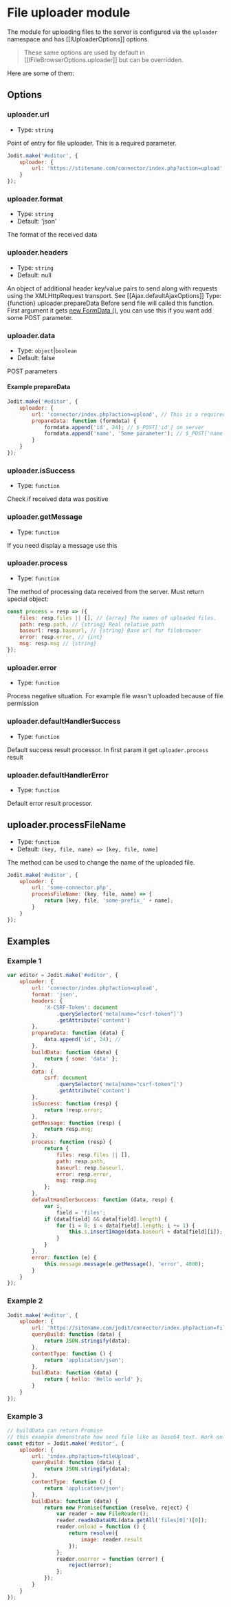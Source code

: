 # File uploader module

The module for uploading files to the server is configured via the `uploader` namespace and has [[IUploaderOptions]] options.

> These same options are used by default in [[IFileBrowserOptions.uploader]] but can be overridden.

Here are some of them:

## Options

### uploader.url

-   Type: `string`

Point of entry for file uploader. This is a required parameter.

```js
Jodit.make('#editor', {
	uploader: {
		url: 'https://stitename.com/connector/index.php?action=upload'
	}
});
```

### uploader.format

-   Type: `string`
-   Default: 'json'

The format of the received data

### uploader.headers

-   Type: `string`
-   Default: null

An object of additional header key/value pairs to send along with
requests using the XMLHttpRequest transport. See [[Ajax.defaultAjaxOptions]]
Type: {function} uploader.prepareData Before send file will called this function. First argument it gets
[new FormData ()](https://developer.mozilla.org/en/docs/Web/API/FormData), you can use this if you want add some POST
parameter.

### uploader.data

-   Type: `object`|`boolean`
-   Default: false

POST parameters

#### Example prepareData

```js
Jodit.make('#editor', {
	uploader: {
		url: 'connector/index.php?action=upload', // This is a required parameter
		prepareData: function (formdata) {
			formdata.append('id', 24); // $_POST['id'] on server
			formdata.append('name', 'Some parameter'); // $_POST['name'] on server
		}
	}
});
```

### uploader.isSuccess

-   Type: `function`

Check if received data was positive

### uploader.getMessage

-   Type: `function`

If you need display a message use this

### uploader.process

-   Type: `function`

The method of processing data received from the server. Must return special object:

```js
const process = resp => ({
	files: resp.files || [], // {array} The names of uploaded files.
	path: resp.path, // {string} Real relative path
	baseurl: resp.baseurl, // {string} Base url for filebrowser
	error: resp.error, // {int}
	msg: resp.msg // {string}
});
```

### uploader.error

-   Type: `function`

Process negative situation. For example file wasn't uploaded because of file permission

### uploader.defaultHandlerSuccess

-   Type: `function`

Default success result processor. In first param it get `uploader.process` result

### uploader.defaultHandlerError

-   Type: `function`

Default error result processor.

## uploader.processFileName

-   Type: `function`
-   Default: `(key, file, name) => [key, file, name]`

The method can be used to change the name of the uploaded file.

```js
Jodit.make('#editor', {
	uploader: {
		url: 'some-connector.php',
		processFileName: (key, file, name) => {
			return [key, file, 'some-prefix_' + name];
		}
	}
});
```

## Examples

### Example 1

```js
var editor = Jodit.make('#editor', {
	uploader: {
		url: 'connector/index.php?action=upload',
		format: 'json',
		headers: {
			'X-CSRF-Token': document
				.querySelector('meta[name="csrf-token"]')
				.getAttribute('content')
		},
		prepareData: function (data) {
			data.append('id', 24); //
		},
		buildData: function (data) {
			return { some: 'data' };
		},
		data: {
			csrf: document
				.querySelector('meta[name="csrf-token"]')
				.getAttribute('content')
		},
		isSuccess: function (resp) {
			return !resp.error;
		},
		getMessage: function (resp) {
			return resp.msg;
		},
		process: function (resp) {
			return {
				files: resp.files || [],
				path: resp.path,
				baseurl: resp.baseurl,
				error: resp.error,
				msg: resp.msg
			};
		},
		defaultHandlerSuccess: function (data, resp) {
			var i,
				field = 'files';
			if (data[field] && data[field].length) {
				for (i = 0; i < data[field].length; i += 1) {
					this.s.insertImage(data.baseurl + data[field][i]);
				}
			}
		},
		error: function (e) {
			this.message.message(e.getMessage(), 'error', 4000);
		}
	}
});
```

### Example 2

```js
Jodit.make('#editor', {
	uploader: {
		url: 'https://sitename.com/jodit/connector/index.php?action=fileUpload',
		queryBuild: function (data) {
			return JSON.stringify(data);
		},
		contentType: function () {
			return 'application/json';
		},
		buildData: function (data) {
			return { hello: 'Hello world' };
		}
	}
});
```

### Example 3

```js
// buildData can return Promise
// this example demonstrate how send file like as base64 text. Work only in Firefox and Chrome
const editor = Jodit.make('#editor', {
	uploader: {
		url: 'index.php?action=fileUpload',
		queryBuild: function (data) {
			return JSON.stringify(data);
		},
		contentType: function () {
			return 'application/json';
		},
		buildData: function (data) {
			return new Promise(function (resolve, reject) {
				var reader = new FileReader();
				reader.readAsDataURL(data.getAll('files[0]')[0]);
				reader.onload = function () {
					return resolve({
						image: reader.result
					});
				};
				reader.onerror = function (error) {
					reject(error);
				};
			});
		}
	}
});
```
